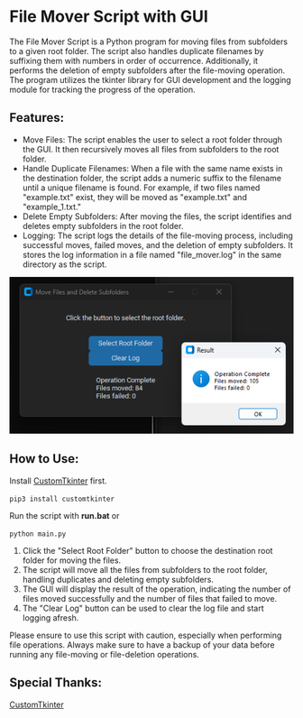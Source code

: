 # File Mover Script with GUI

<p>The File Mover Script is a Python program for moving files from subfolders to a given root folder. The script also handles duplicate filenames by suffixing them with numbers in order of occurrence. Additionally, it performs the deletion of empty subfolders after the file-moving operation. The program utilizes the tkinter library for GUI development and the logging module for tracking the progress of the operation.</p>

## Features:

- Move Files: The script enables the user to select a root folder through the GUI. It then recursively moves all files from subfolders to the root folder.
- Handle Duplicate Filenames: When a file with the same name exists in the destination folder, the script adds a numeric suffix to the filename until a unique filename is found. For example, if two files named "example.txt" exist, they will be moved as "example.txt" and "example_1.txt."
- Delete Empty Subfolders: After moving the files, the script identifies and deletes empty subfolders in the root folder.
- Logging: The script logs the details of the file-moving process, including successful moves, failed moves, and the deletion of empty subfolders. It stores the log information in a file named "file_mover.log" in the same directory as the script.

![example](/assets/img/z21dv59a234.png "example")
## How to Use:

Install [CustomTkinter](https://github.com/TomSchimansky/CustomTkinter) first. 

`pip3 install customtkinter`

Run the script with **run.bat** or

`python main.py`

<ol>
<li>Click the "Select Root Folder" button to choose the destination root folder for moving the files.</li>
<li>The script will move all the files from subfolders to the root folder, handling duplicates and deleting empty subfolders.</li>
<li>The GUI will display the result of the operation, indicating the number of files moved successfully and the number of files that failed to move.</li>
<li>The "Clear Log" button can be used to clear the log file and start logging afresh.</li>
</ol>

Please ensure to use this script with caution, especially when performing file operations. Always make sure to have a backup of your data before running any file-moving or file-deletion operations.

## Special Thanks:
[CustomTkinter](https://github.com/TomSchimansky/CustomTkinter)